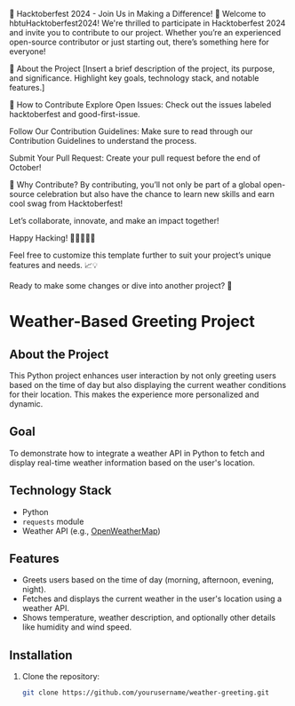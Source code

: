 🎉 Hacktoberfest 2024 - Join Us in Making a Difference! 🎉
Welcome to hbtuHacktoberfest2024! We're thrilled to participate in Hacktoberfest 2024 and invite you to contribute to our project. Whether you’re an experienced open-source contributor or just starting out, there’s something here for everyone!

🌟 About the Project
[Insert a brief description of the project, its purpose, and significance. Highlight key goals, technology stack, and notable features.]

🚀 How to Contribute
Explore Open Issues: Check out the issues labeled hacktoberfest and good-first-issue.

Follow Our Contribution Guidelines: Make sure to read through our Contribution Guidelines to understand the process.

Submit Your Pull Request: Create your pull request before the end of October!

🎁 Why Contribute?
By contributing, you’ll not only be part of a global open-source celebration but also have the chance to learn new skills and earn cool swag from Hacktoberfest!

Let’s collaborate, innovate, and make an impact together!

Happy Hacking! 👩‍💻👨‍💻✨

Feel free to customize this template further to suit your project’s unique features and needs. 📈💡

Ready to make some changes or dive into another project? 🚀

# Weather-Based Greeting Project

## About the Project
This Python project enhances user interaction by not only greeting users based on the time of day but also displaying the current weather conditions for their location. This makes the experience more personalized and dynamic.

## Goal
To demonstrate how to integrate a weather API in Python to fetch and display real-time weather information based on the user's location.

## Technology Stack
- Python
- `requests` module
- Weather API (e.g., [OpenWeatherMap](https://openweathermap.org/))

## Features
- Greets users based on the time of day (morning, afternoon, evening, night).  
- Fetches and displays the current weather in the user's location using a weather API.  
- Shows temperature, weather description, and optionally other details like humidity and wind speed.

## Installation
1. Clone the repository:
   ```bash
   git clone https://github.com/yourusername/weather-greeting.git

